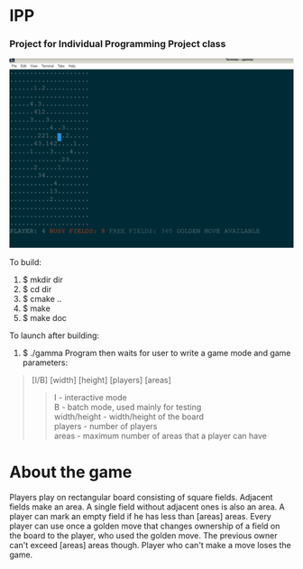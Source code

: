 # IPP

### Project for Individual Programming Project class

![image](screen.png)

To build:

1. $ mkdir dir
2. $ cd dir
3. $ cmake ..
4. $ make
5. $ make doc

To launch after building:

1. $ ./gamma Program then waits for user to write a game mode and game parameters:

> [I/B] [width] [height] [players] [areas]
>> I - interactive mode  
>> B - batch mode, used mainly for testing  
>> width/height - width/height of the board  
>> players - number of players  
>> areas - maximum number of areas that a player can have  
# About the game

Players play on rectangular board consisting of square fields. Adjacent fields make an area. A single field without adjacent
ones is also an area. A player can mark an empty field if he has less than [areas] areas. Every player can use once a golden
move that changes ownership of a field on the board to the player, who used the golden move. The previous owner can't
exceed [areas] areas though. Player who can't make a move loses the game.
